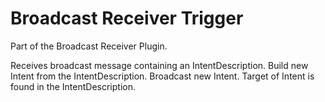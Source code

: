 # Broadcast Receiver Trigger
Part of the Broadcast Receiver Plugin.

Receives broadcast message containing an IntentDescription. Build new Intent from the IntentDescription. Broadcast new Intent. Target of Intent is found in the IntentDescription.